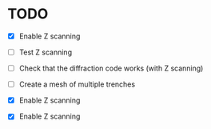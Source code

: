 # TODO

- [x] Enable Z scanning
- [ ] Test Z scanning
- [ ] Check that the diffraction code works (with Z scanning)
- [ ] Create a mesh of multiple trenches

- [x] Enable Z scanning
- [x] Enable Z scanning
